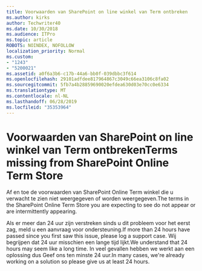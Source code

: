```yaml
---
title: Voorwaarden van SharePoint on line winkel van Term ontbreken
ms.author: kirks
author: Techwriter40
ms.date: 10/30/2018
ms.audience: ITPro
ms.topic: article
ROBOTS: NOINDEX, NOFOLLOW
localization_priority: Normal
ms.custom:
- "1243"
- "5200021"
ms.assetid: a0f6a3b6-c17b-44a6-bb0f-039dbbc3f614
ms.openlocfilehash: 29101adfdee817964867c3049c66ea3106c8fa02
ms.sourcegitcommit: 5fb7a4b28859690020efdea630d03e70cc0e6334
ms.translationtype: MT
ms.contentlocale: nl-NL
ms.lasthandoff: 06/28/2019
ms.locfileid: "35353964"
---
```

# <a name="terms-missing-from-sharepoint-online-term-store"></a><span data-ttu-id="9100d-102">Voorwaarden van SharePoint on line winkel van Term ontbreken</span><span class="sxs-lookup"><span data-stu-id="9100d-102">Terms missing from SharePoint Online Term Store</span></span>

<span data-ttu-id="9100d-103">Af en toe de voorwaarden van SharePoint Online Term winkel die u verwacht te zien niet weergegeven of worden weergegeven.</span><span class="sxs-lookup"><span data-stu-id="9100d-103">The terms in the SharePoint Online Term Store you are expecting to see do not appear or are intermittently appearing.</span></span>
  
<span data-ttu-id="9100d-104">Als er meer dan 24 uur zijn verstreken sinds u dit probleem voor het eerst zag, meld u een aanvraag voor ondersteuning.</span><span class="sxs-lookup"><span data-stu-id="9100d-104">If more than 24 hours have passed since you first saw this issue, please log a support case.</span></span> <span data-ttu-id="9100d-105">Wij begrijpen dat 24 uur misschien een lange tijd lijkt.</span><span class="sxs-lookup"><span data-stu-id="9100d-105">We understand that 24 hours may seem like a long time.</span></span> <span data-ttu-id="9100d-106">In veel gevallen hebben we werkt aan een oplossing dus Geef ons ten minste 24 uur.</span><span class="sxs-lookup"><span data-stu-id="9100d-106">In many cases, we're already working on a solution so please give us at least 24 hours.</span></span>
  